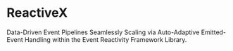 # ReactiveX
Data-Driven Event Pipelines Seamlessly Scaling via Auto-Adaptive Emitted-Event Handling within the Event Reactivity Framework Library.
